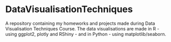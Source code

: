 # DataVisualisationTechniques

A repository containing my homeworks and projects made during Data Visualisation Techniques Course. The data visualisations are made in R - using ggplot2, 
plotly and RShiny - and in Python - using matplotlib/seaborn.
